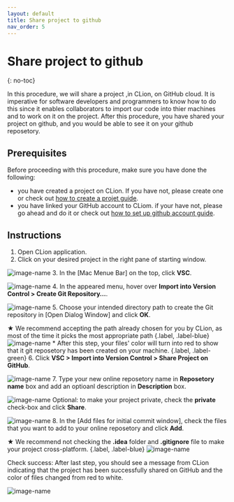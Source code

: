 ```yaml
---
layout: default
title: Share project to github
nav_order: 5
---
```


# Share project to github
{: no-toc}

In this procedure, we will share a project ,in CLion, on GitHub cloud. It is imperative for software developers and programmers to know how to do this since it enables collaborators to import our code into thier machines and to work on it on the project. After this procedure, you have shared your project on github, and you would be able to see it on your github reposetory.

## Prerequisites

Before proceeding with this procedure, make sure you have done the following:

* you have created a project on CLion. If you have not, please create one or check out [how to create a projet guide](https://amirashvins.github.io/how-to-use-CLion/docs/PROC1-Create-a-new-project/).
* you have linked your GitHub account to CLiom. if your have not, please go ahead and do it or check out [how to set up github account guide](https://amirashvins.github.io/how-to-use-CLion/docs/PROC3-Setup-github/).

## Instructions

1. Open CLion application.
2. Click on your desired project in the right pane of starting window.

  ![image-name](https://github.com/AmirAshvins/how-to-use-CLion/blob/gh-pages/assets/images/proc4-image1.png?raw=true "alt text here")
3. In the \[Mac Menue Bar] on the top, click **VSC**.

  ![image-name](https://github.com/AmirAshvins/how-to-use-CLion/blob/gh-pages/assets/images/proc4-image2.png?raw=true "alt text here" )
4. In the appeared menu, hover over **Import into Version Control > Create Git Repository…**. 

  ![image-name](https://github.com/AmirAshvins/how-to-use-CLion/blob/gh-pages/assets/images/proc4-image3.png?raw=true)
5. Choose your intended directory path to create the Git repository in \[Open Dialog Window] and click **OK**.
  
  ★ We recommend accepting the path already chosen for you by CLion, as most of the time it picks the most appropriate path
  {.label, .label-blue}
  ![image-name](https://github.com/AmirAshvins/how-to-use-CLion/blob/gh-pages/assets/images/proc4-image5.png?raw=true "alt text here")
  \* After this step, your files' color will turn into red to show that it git reposetory has been created on your machine.
  {.label, .label-green}
6. Click **VSC > Import into Version Control > Share Project on GitHub**.

  ![image-name](https://github.com/AmirAshvins/how-to-use-CLion/blob/gh-pages/assets/images/proc4-image6.png?raw=true "alt text here")
7. Type your new online reposetory name in **Reposetory name** box and add an optioanl description in **Description** box.

  ![image-name](https://github.com/AmirAshvins/how-to-use-CLion/blob/gh-pages/assets/images/proc4-image7.png?raw=true "alt text here")
Optional: to make your project private, check the **private** check-box and click **Share**.

  ![image-name](https://github.com/AmirAshvins/how-to-use-CLion/blob/gh-pages/assets/images/proc4-image8.png?raw=true "alt text here")
8. In the \[Add files for initial commit window], check the files that you want to add to your online reposetory and click **Add**.

  ★ We recommend not checking the **.idea** folder and **.gitignore** file to make your project cross-platform.
  {.label, .label-blue}
  ![image-name](https://github.com/AmirAshvins/how-to-use-CLion/blob/gh-pages/assets/images/proc4-image9.png?raw=true "alt text here")

Check success: After last step, you should see a message from CLion indicating that the project has been successfully shared on GitHub and the color of files changed from red to white.

  ![image-name](https://github.com/AmirAshvins/how-to-use-CLion/blob/gh-pages/assets/images/proc4-image10.png?raw=true "alt text here")
